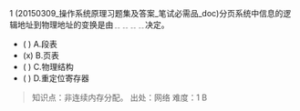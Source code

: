 1
(20150309_操作系统原理习题集及答案_笔试必需品_doc)分页系统中信息的逻辑地址到物理地址的变换是由﹎﹎﹎﹎决定。
- ( ) A.段表 
- (x) B.页表 
- ( ) C.物理结构 
- ( ) D.重定位寄存器

> 知识点：非连续内存分配。
> 出处：网络
> 难度：1
> B
